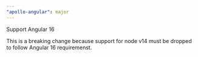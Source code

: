 ```yaml
---
"apollo-angular": major
---
```


Support Angular 16

This is a breaking change because support for node v14 must be dropped to follow Angular 16 requiremenst.
